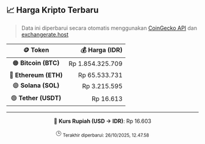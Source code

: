 

<!-- HARGA_KRIPTO -->
## 📈 Harga Kripto Terbaru

> Data ini diperbarui secara otomatis menggunakan [CoinGecko API](https://www.coingecko.com/) dan [exchangerate.host](https://exchangerate.host/)

<div align="center">

| 🪙 Token | 💰 Harga (IDR) |
|:------:|---------------:|
| 🟠 **Bitcoin (BTC)**   | Rp 1.854.325.709 |
| 🔵 **Ethereum (ETH)**  | Rp 65.533.731 |
| 🟣 **Solana (SOL)**    | Rp 3.215.595 |
| 🟢 **Tether (USDT)**   | Rp 16.613 |

---

💱 **Kurs Rupiah (USD → IDR)**: Rp 16.603

🕒 <sub>Terakhir diperbarui: 26/10/2025, 12.47.58</sub>

</div>
<!-- /HARGA_KRIPTO -->